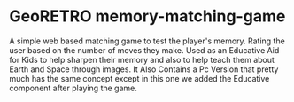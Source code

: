 # GeoRETRO memory-matching-game
A simple web based matching game to test the player's memory. Rating the user based on the number of moves they make.
Used as an Educative Aid for Kids to help sharpen their memory and also to help teach them about Earth and Space through images.
It Also Contains a Pc Version that pretty much has the same concept except in this one we added the Educative component after playing the game.
